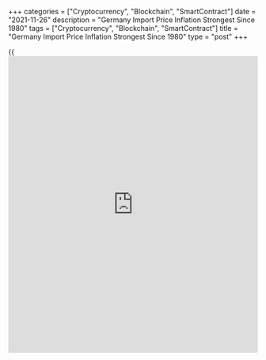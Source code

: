 +++
categories = ["Cryptocurrency", "Blockchain", "SmartContract"]
date = "2021-11-26"
description = "Germany Import Price Inflation Strongest Since 1980"
tags = ["Cryptocurrency", "Blockchain", "SmartContract"]
title = "Germany Import Price Inflation Strongest Since 1980"
type = "post"
+++

{{<iframe id="large-banner" src="https://www.bounty.group/#slide=28.0" width="100%" height="600" scrolling="no" style="border: 0px solid rgb(216, 221, 230); border-radius: 3px;">}}

Germany's import price inflation accelerated to the highest since early
1980 due to second oil price crisis, data published by Destatis revealed
on Friday.

Import prices grew 21.7 percent yearly in October, following 17.7
percent in September. Economists had forecast an annual growth of 19.6
percent.

This was the highest annual rate seen since January 1980.

On a month-on-month basis, import prices rose 3.8 percent, following a
1.3 percent rise in the previous month. Prices were forecast to grow 2.0
percent.

Energy imports rose 20.6 percent annually in October. Excluding crude
oil and mineral oil products, import prices advanced 11.2 percent.

Data showed that export price inflation rose to 9.5 percent from 8.1
percent in September. This was the biggest annual rate since January
1975.

On a monthly basis, export prices grew 1.4 percent in October, following
0.9 percent increase in the prior month.

For comments and feedback [contact](https://www.playgroundfx.com/contact/): editorial@rtt[news](https://www.letsplayfx.com/blog/forex-news-website/).com

[Economic News][1]

 **What parts of the world are seeing the best (and worst) economic
performances lately? Click[here][2] to check out our [Econ Scorecard][2]
and find out! See up-to-the-moment [ranking](https://www.playgroundfx.com/blog/crypto-exchange-ranking/)s for the best and worst
performers in [GDP][3], [unemployment rate][4], [inflation][2] and much
more.**

   1. www.rtt[news](https://www.letsplayfx.com/blog/forex-news-website/).com/Content/EconomicNews.aspx
   2. www.rtt[news](https://www.letsplayfx.com/blog/forex-news-website/).com/economic-scorecard/world-rank/CPI/highest-performance.aspx
   3. www.rtt[news](https://www.letsplayfx.com/blog/forex-news-website/).com/economic-scorecard/world-rank/GDP/highest-performance.aspx
   4. www.rtt[news](https://www.letsplayfx.com/blog/forex-news-website/).com/economic-scorecard/world-rank/unemployment-rate/lowest-performance.aspx